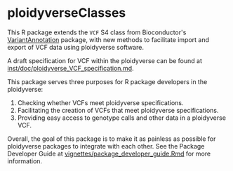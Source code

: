 # ploidyverseClasses
This R package extends the `VCF` S4 class from Bioconductor's 
[VariantAnnotation](https://bioconductor.org/packages/release/bioc/html/VariantAnnotation.html)
package, with new methods to facilitate import and export of VCF data using
ploidyverse software.

A draft specification for VCF within the ploidyverse can be found at
[inst/doc/ploidyverse_VCF_specification.md](https://github.com/ploidyverse/ploidyverseClasses/blob/master/inst/doc/ploidyverse_VCF_specification.md).

This package serves three purposes for R package developers in the ploidyverse:

1. Checking whether VCFs meet ploidyverse specifications.
2. Facilitating the creation of VCFs that meet ploidyverse specifications.
3. Providing easy access to genotype calls and other data in a ploidyverse VCF.

Overall, the goal of this package is to make it as painless as possible for 
ploidyverse packages to integrate with each other.  See the Package Developer 
Guide at [vignettes/package_developer_guide.Rmd](https://github.com/ploidyverse/ploidyverseClasses/blob/master/inst/doc/package_developer_guide.Rmd)
for more information.
